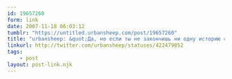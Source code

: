 ```yaml
---
id: 19657260
form: link
date: 2007-11-18 06:03:12
tumblr: "https://untitled.urbansheep.com/post/19657260"
title: "urbansheep: &quot;Да, но если ты не закончишь ни одну историю сам, то ты не получишь того опыта, который это даёт&quot; Угу, угу."
linkurl: http://twitter.com/urbansheep/statuses/422479852
tags:
    - post
layout: post-link.njk
---
```


